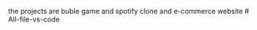 the projects are buble game and spotify clone and e-commerce website 
#   A l l - f i l e - v s - c o d e  
 